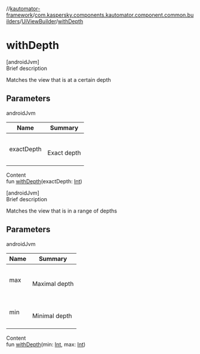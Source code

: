 //[kautomator-framework](../../index.md)/[com.kaspersky.components.kautomator.component.common.builders](../index.md)/[UiViewBuilder](index.md)/[withDepth](with-depth.md)



# withDepth  
[androidJvm]  
Brief description  


Matches the view that is at a certain depth



## Parameters  
  
androidJvm  
  
|  Name|  Summary| 
|---|---|
| exactDepth| <br><br>Exact depth<br><br>
  
  
Content  
fun [withDepth](with-depth.md)(exactDepth: [Int](https://kotlinlang.org/api/latest/jvm/stdlib/kotlin/-int/index.html))  


[androidJvm]  
Brief description  


Matches the view that is in a range of depths



## Parameters  
  
androidJvm  
  
|  Name|  Summary| 
|---|---|
| max| <br><br>Maximal depth<br><br>
| min| <br><br>Minimal depth<br><br>
  
  
Content  
fun [withDepth](with-depth.md)(min: [Int](https://kotlinlang.org/api/latest/jvm/stdlib/kotlin/-int/index.html), max: [Int](https://kotlinlang.org/api/latest/jvm/stdlib/kotlin/-int/index.html))  



